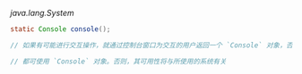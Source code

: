 *java.lang.System*
```java
static Console console();

// 如果有可能进行交互操作，就通过控制台窗口为交互的用户返回一个 `Console` 对象，否则返回 null。对于任何一个通过控制台窗口启动的程序，

// 都可使用 `Console` 对象。否则，其可用性将与所使用的系统有关

```